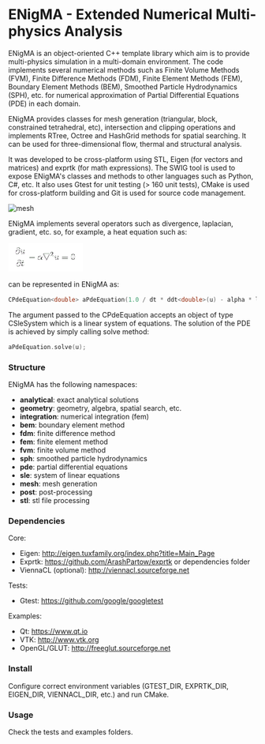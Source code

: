 # ENigMA - Extended Numerical Multi-physics Analysis #

ENigMA is an object-oriented C++ template library which aim is to provide multi-physics simulation in a multi-domain environment. The code implements several numerical methods such as Finite Volume Methods (FVM), Finite Difference Methods (FDM), Finite Element Methods (FEM), Boundary Element Methods (BEM), Smoothed Particle Hydrodynamics (SPH), etc. for numerical approximation of Partial Differential Equations (PDE) in each domain. 

ENigMA provides classes for mesh generation (triangular, block, constrained tetrahedral, etc), intersection and clipping operations and implements RTree, Octree and HashGrid methods for spatial searching. It can be used for three-dimensional flow, thermal and structural analysis.

It was developed to be cross-platform using STL, Eigen (for vectors and matrices) and exprtk (for math expressions). The SWIG tool is used to expose ENigMA's classes and methods to other languages such as Python, C#, etc. It also uses Gtest for unit testing (> 160 unit tests), CMake is used for cross-platform building and Git is used for source code management.

![mesh](https://github.com/bjaraujo/ENigMA/blob/master/images/mesh.png)

ENigMA implements several operators such as divergence, laplacian, gradient, etc. so, for example, a heat equation such as: 

![equation](https://github.com/bjaraujo/ENigMA/blob/master/images/equation.gif)

can be represented in ENigMA as:

```cpp
CPdeEquation<double> aPdeEquation(1.0 / dt * ddt<double>(u) - alpha * laplacian<double>(u) = 0);
```

The argument passed to the CPdeEquation accepts an object of type CSleSystem which is a linear system of equations. The solution of the PDE is achieved by simply calling solve method:

```cpp
aPdeEquation.solve(u);
```

### Structure ###

ENigMA has the following namespaces:

- **analytical**: exact analytical solutions
- **geometry**: geometry, algebra, spatial search, etc.
- **integration**: numerical integration (fem)
- **bem**: boundary element method
- **fdm**: finite difference method
- **fem**: finite element method
- **fvm**: finite volume method
- **sph**: smoothed particle hydrodynamics
- **pde**: partial differential equations
- **sle**: system of linear equations
- **mesh**: mesh generation
- **post**: post-processing
- **stl**: stl file processing

### Dependencies ###

Core:
- Eigen: http://eigen.tuxfamily.org/index.php?title=Main_Page
- Exprtk: https://github.com/ArashPartow/exprtk or dependencies folder
- ViennaCL (optional): http://viennacl.sourceforge.net

Tests:
- Gtest: https://github.com/google/googletest

Examples:
- Qt: https://www.qt.io
- VTK: http://www.vtk.org
- OpenGL/GLUT: http://freeglut.sourceforge.net

### Install ###

Configure correct environment variables (GTEST_DIR, EXPRTK_DIR, EIGEN_DIR, VIENNACL_DIR, etc.) and run CMake.

### Usage ###

Check the tests and examples folders.
